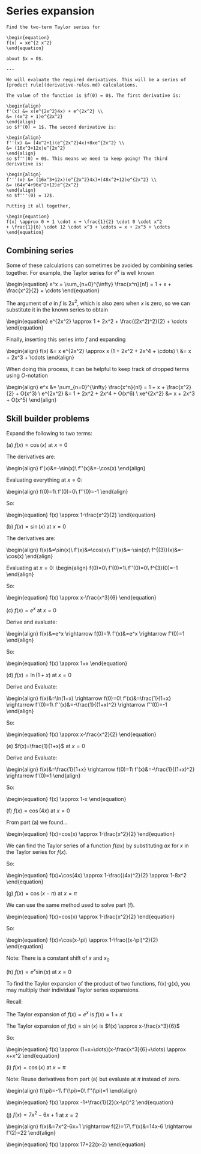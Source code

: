 # Series expansion

```{example} Taylor series
Find the two-term Taylor series for

\begin{equation}
f(x) = xe^{2 x^2}
\end{equation}

about $x = 0$.

---

We will evaluate the required derivatives. This will be a series of
[product rule](derivative-rules.md) calculations.

The value of the function is $f(0) = 0$. The first derivative is:

\begin{align}
f'(x) &= x(e^{2x^2}4x) + e^{2x^2} \\
&= (4x^2 + 1)e^{2x^2}
\end{align}
so $f'(0) = 1$. The second derivative is:

\begin{align}
f''(x) &= (4x^2+1)(e^{2x^2}4x)+8xe^{2x^2} \\
&= (16x^3+12x)e^{2x^2}
\end{align}
so $f''(0) = 0$. This means we need to keep going! The third derivative is:

\begin{align}
f'''(x) &= (16x^3+12x)(e^{2x^2}4x)+(48x^2+12)e^{2x^2} \\
&= (64x^4+96x^2+12)e^{2x^2}
\end{align}
so $f'''(0) = 12$.

Putting it all together,

\begin{equation}
f(x) \approx 0 + 1 \cdot x + \frac{1}{2} \cdot 0 \cdot x^2
+ \frac{1}{6} \cdot 12 \cdot x^3 + \cdots = x + 2x^3 + \cdots
\end{equation}

````

## Combining series

Some of these calculations can sometimes be avoided by combining series
together. For example, the Taylor series for $e^x$ is well known

\begin{equation}
e^x = \sum_{n=0}^{\infty} \frac{x^n}{n!} = 1 + x + \frac{x^2}{2} + \cdots
\end{equation}

The argument of *e* in *f* is $2x^2$, which is also zero when *x* is zero, so we
can substitute it in the known series to obtain

\begin{equation}
e^{2x^2} \approx 1 + 2x^2 + \frac{(2x^2)^2}{2} + \cdots
\end{equation}

Finally, inserting this series into *f* and expanding

\begin{align}
f(x) &= x e^{2x^2} \approx x (1 + 2x^2 + 2x^4 + \cdots) \\
&= x + 2x^3 + \cdots
\end{align}

When doing this process, it can be helpful to keep track of dropped terms using
$O$-notation

\begin{align}
e^x &= \sum_{n=0}^{\infty} \frac{x^n}{n!} = 1 + x +  \frac{x^2}{2} + O(x^3) \\
e^{2x^2} &= 1 + 2x^2 + 2x^4 + O(x^6) \\
xe^{2x^2} &= x + 2x^3 + O(x^5)
\end{align}

## Skill builder problems

Expand the following to two terms:

(a) $f(x)=\cos(x)$ at $x=0$

The derivatives are:

\begin{align}
f'(x)&=-\sin(x)\\
f''(x)&=-\cos(x)
\end{align}

Evaluating everything at $x=0$:

\begin{align}
f(0)=1\\
f'(0)=0\\
f''(0)=-1
\end{align}

So:

\begin{equation}
f(x) \approx 1-\frac{x^2}{2}
\end{equation}

(b) $f(x)=\sin(x)$ at $x=0$

The derivatives are:

\begin{align}
f(x)&=\sin(x)\\
f'(x)&=\cos(x)\\
f''(x)&=-\sin(x)\\
f^{(3)}(x)&=-\cos(x)
\end{align}

Evaluating at $x=0$:
\begin{align}
f(0)=0\\
f'(0)=1\\
f''(0)=0\\
f^{3}(0)=-1
\end{align}

So:

\begin{equation}
f(x) \approx x-\frac{x^3}{6}
\end{equation}

(c) $f(x)=e^x$ at $x=0$

Derive and evaluate:

\begin{align}
f(x)&=e^x \rightarrow f(0)=1\\
f'(x)&=e^x \rightarrow f'(0)=1
\end{align}

So:

\begin{equation}
f(x) \approx 1+x
\end{equation}

(d) $f(x)=\ln(1+x)$ at $x=0$

Derive and Evaluate:

\begin{align}
f(x)&=\ln(1+x) \rightarrow f(0)=0\\
f'(x)&=\frac{1}{1+x} \rightarrow f'(0)=1\\
f''(x)&=-\frac{1}{(1+x)^2} \rightarrow f''(0)=-1
\end{align}

So:

\begin{equation}
f(x) \approx x-\frac{x^2}{2}
\end{equation}

(e) $f(x)=\frac{1}{1+x}$ at $x=0$

Derive and Evaluate:

\begin{align}
f(x)&=\frac{1}{1+x} \rightarrow f(0)=1\\
f'(x)&=-\frac{1}{(1+x)^2} \rightarrow f'(0)=1
\end{align}

So:

\begin{equation}
f(x) \approx 1-x
\end{equation}

(f) $f(x)=\cos(4x)$ at $x=0$

From part (a) we found...

\begin{equation}
f(x)=cos(x) \approx 1-\frac{x^2}{2}
\end{equation}

We can find the Taylor series of a function $f(ax)$ by substituting $ax$ for $x$
in the Taylor series for $f(x)$.

So:

\begin{equation}
f(x)=\cos(4x) \approx 1-\frac{(4x)^2}{2} \approx 1-8x^2
\end{equation}

(g) $f(x)=\cos(x-\pi)$ at $x=\pi$

We can use the same method used to solve part (f).

\begin{equation}
f(x)=cos(x) \approx 1-\frac{x^2}{2}
\end{equation}

So:

\begin{equation}
f(x)=\cos(x-\pi) \approx 1-\frac{(x-\pi)^2}{2}
\end{equation}

Note: There is a constant shift of $x$ and $x_0$

(h) $f(x)=e^x \sin(x)$ at $x=0$

To find the Taylor expansion of the product of two functions, f(x)·g(x), you may
multiply their individual Taylor series expansions.

Recall:

The Taylor expansion of $f(x)=e^x$ is $f(x) \approx 1+x$

The Taylor expansion of $f(x)=\sin(x)$ is $f(x) \approx x-\frac{x^3}{6}$

So:

\begin{equation}
f(x) \approx (1+x+\dots)(x-\frac{x^3}{6}+\dots) \approx x+x^2
\end{equation}

(i) $f(x)=\cos(x)$ at $x=\pi$

Note: Reuse derivatives from part (a) but evaluate at $\pi$ instead of zero.

\begin{align}
f(\pi)=-1\\
f'(\pi)=0\\
f''(\pi)=1
\end{align}

\begin{equation}
f(x) \approx -1+\frac{1}{2}(x-\pi)^2
\end{equation}

(j) $f(x)=7x^2-6x+1$ at $x=2$

\begin{align}
f(x)&=7x^2-6x+1 \rightarrow f(2)=17\\
f'(x)&=14x-6 \rightarrow f'(2)=22
\end{align}

\begin{equation}
f(x) \approx 17+22(x-2)
\end{equation}
